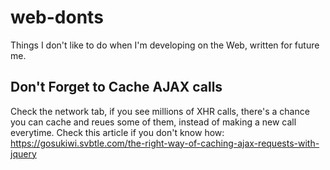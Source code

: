 # web-donts
Things I don't like to do when I'm developing on the Web, written for future me. 

## Don't Forget to Cache AJAX calls
Check the network tab, if you see millions of XHR calls, there's a chance you can cache and reues some of them, instead of making a new call everytime. Check this article if you don't know how: https://gosukiwi.svbtle.com/the-right-way-of-caching-ajax-requests-with-jquery
